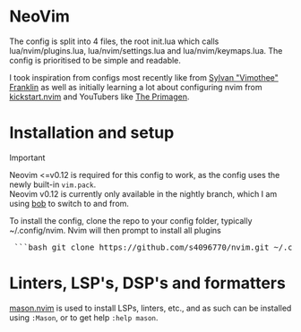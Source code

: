 # NeoVim
The config is split into 4 files, the root init.lua which calls lua/nvim/plugins.lua, lua/nvim/settings.lua and lua/nvim/keymaps.lua. The config is prioritised to be simple and readable.

I took inspiration from configs most recently like from [Sylvan "Vimothee" Franklin](https://www.youtube.com/watch?v=xgKL2NBw0H4) as well as initially learning a lot about configuring nvim from [kickstart.nvim](https://github.com/nvim-lua/kickstart.nvim) and YouTubers like [The Primagen](https://www.youtube.com/watch?v=X6AR2RMB5tE).

# Installation and setup
> [!IMPORTANT]
> Neovim <=v0.12 is required for this config to work, as the config uses the newly built-in `vim.pack`.  
> Neovim v0.12 is currently only available in the nightly branch, which I am using [bob](https://github.com/MordechaiHadad/bob) to switch to and from.


To install the config, clone the repo to your config folder, typically ~/.config/nvim. Nvim will then prompt to install all plugins

<pre> ```bash git clone https://github.com/s4096770/nvim.git ~/.config/nvim && nvim ``` </pre>

# Linters, LSP's, DSP's and formatters
[mason.nvim](https://github.com/mason-org/mason.nvim) is used to install LSPs, linters, etc., and as such can be installed using `:Mason`, or to get help `:help mason`.

